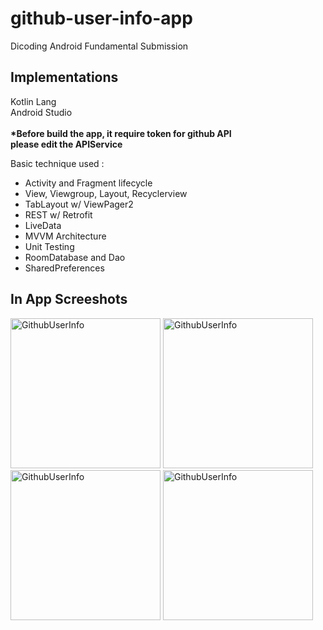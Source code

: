 # github-user-info-app
Dicoding Android Fundamental Submission

## Implementations 
Kotlin Lang <br>Android Studio
<b> <br><br>*Before build the app, it require token for github API<br>please edit the APIService</b>

Basic technique used : 
  - Activity and Fragment lifecycle
  - View, Viewgroup, Layout, Recyclerview
  - TabLayout w/ ViewPager2
  - REST w/ Retrofit
  - LiveData
  - MVVM Architecture
  - Unit Testing
  - RoomDatabase and Dao
  - SharedPreferences

## In App Screeshots
<div>
  <img src="https://github.com/wildanfajri1alfarabi/github-user-info-app/blob/main/github%20users%20search.png" width="240" title="GithubUserInfo">
  <img src="https://github.com/wildanfajri1alfarabi/github-user-info-app/blob/main/github%20user%20detail.png" width="240" title="GithubUserInfo">
  <img src="https://github.com/wildanfajri1alfarabi/github-user-info-app/blob/main/favourite%20users.png" width="240" title="GithubUserInfo">
  <img src="https://github.com/wildanfajri1alfarabi/github-user-info-app/blob/main/theme%20changes.png" width="240" title="GithubUserInfo">
</div>

